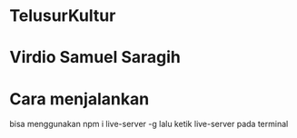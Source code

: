 # TelusurKultur
# Virdio Samuel Saragih



# Cara menjalankan
bisa menggunakan npm i live-server -g
lalu ketik live-server pada terminal